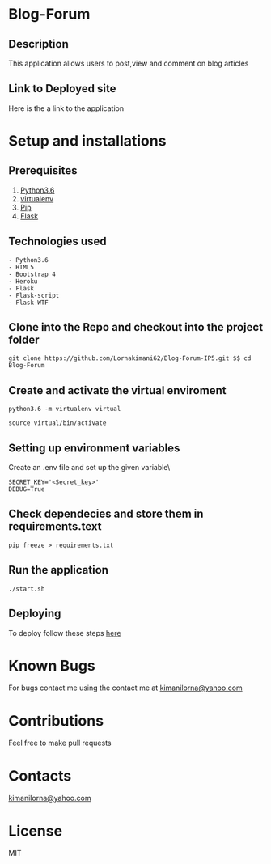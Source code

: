 # Blog-Forum
## Description
This application allows users to post,view and comment on blog articles
## Link to Deployed site
Here is the a link to the application

# Setup and installations
## Prerequisites
1. [Python3.6](https://www.python.org/)
2. [virtualenv](https://docs.python-guide.org/dev/virtualenvs/)
3. [Pip](https://pypi.org/)
4.  [Flask](http://flask.pocoo.org/)
## Technologies used
```
- Python3.6
- HTML5
- Bootstrap 4
- Heroku
- Flask
- Flask-script
- Flask-WTF

```
## Clone into the Repo and checkout into the project folder
```
git clone https://github.com/Lornakimani62/Blog-Forum-IP5.git $$ cd Blog-Forum

```
## Create and activate the virtual enviroment
```
python3.6 -m virtualenv virtual

```
```
source virtual/bin/activate
```
## Setting up environment variables
 Create an .env file and set up the given variable\
 ```
 SECRET_KEY='<Secret_key>'
 DEBUG=True
```
## Check dependecies and store them in requirements.text

```
pip freeze > requirements.txt

```
## Run the application
```
./start.sh
```
## Deploying
To deploy follow these steps [here](https://medium.com/the-andela-way/deploying-a-python-flask-app-to-heroku-41250bda27d0)

# Known Bugs
For bugs contact me using the contact me at kimanilorna@yahoo.com

# Contributions

Feel free to make pull requests
# Contacts

kimanilorna@yahoo.com

# License

MIT

